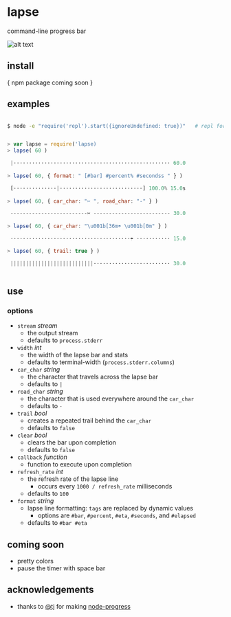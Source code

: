 
# lapse

command-line progress bar

![alt text](https://raw.githubusercontent.com/surprisetalk/lapse/master/lapse.png "cuttin' away")


## install

{ npm package coming soon }


## examples

``` bash

$ node -e "require('repl').start({ignoreUndefined: true})"   # repl formatting

``` 
``` javascript

> var lapse = require('lapse)
> lapse( 60 )

 |⋅⋅⋅⋅⋅⋅⋅⋅⋅⋅⋅⋅⋅⋅⋅⋅⋅⋅⋅⋅⋅⋅⋅⋅⋅⋅⋅⋅⋅⋅⋅⋅⋅⋅⋅⋅⋅⋅⋅⋅⋅⋅⋅⋅⋅⋅⋅⋅⋅⋅⋅ 60.0  
 
> lapse( 60, { format: " [#bar] #percent% #secondss " } )

 [⋅⋅⋅⋅⋅⋅⋅⋅⋅⋅⋅⋅⋅⋅|⋅⋅⋅⋅⋅⋅⋅⋅⋅⋅⋅⋅⋅⋅⋅⋅⋅⋅⋅⋅⋅⋅⋅⋅⋅⋅⋅] 100.0% 15.0s 
 
> lapse( 60, { car_char: "✂ ", road_char: "-" } )

 -------------------------✂ ------------------------- 30.0  
 
> lapse( 60, { car_char: "\u001b[36m☂ \u001b[0m" } )

 ⋅⋅⋅⋅⋅⋅⋅⋅⋅⋅⋅⋅⋅⋅⋅⋅⋅⋅⋅⋅⋅⋅⋅⋅⋅⋅⋅⋅⋅⋅⋅⋅⋅⋅⋅⋅⋅⋅⋅☂ ⋅⋅⋅⋅⋅⋅⋅⋅⋅⋅⋅ 15.0  

> lapse( 60, { trail: true } )

 |||||||||||||||||||||||||||⋅⋅⋅⋅⋅⋅⋅⋅⋅⋅⋅⋅⋅⋅⋅⋅⋅⋅⋅⋅⋅⋅⋅⋅⋅ 30.0  
 

```


## use

### options

* `stream` *stream*
  * the output stream
  * defaults to `process.stderr`
* `width` *int*
  * the width of the lapse bar and stats
  * defaults to terminal-width (`process.stderr.columns`)
* `car_char` *string*
  * the character that travels across the lapse bar
  * defaults to `|`
* `road_char` *string*
  * the character that is used everywhere around the `car_char`
  * defaults to `⋅`
* `trail` *bool*
  * creates a repeated trail behind the `car_char`
  * defaults to `false`
* `clear` *bool*
  * clears the bar upon completion
  * defaults to `false`
* `callback` *function*
  * function to execute upon completion
* `refresh_rate` *int*
  * the refresh rate of the lapse line
	* occurs every `1000 / refresh_rate` milliseconds
  * defaults to `100`
* `format` *string*
  * lapse line formatting: `tags` are replaced by dynamic values
	* options are `#bar`, `#percent`, `#eta`, `#seconds`, and `#elapsed`
  * defaults to ` #bar #eta `


## coming soon

* pretty colors
* pause the timer with space bar


## acknowledgements

* thanks to [@tj](https://github.com/tj) for making [node-progress](https://github.com/tj/node-progress) 

